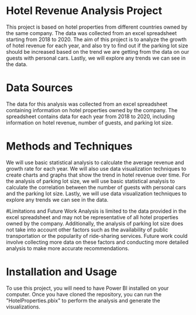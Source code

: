 # Hotel Revenue Analysis Project
This project is based on hotel properties from different countries owned by the same company. The data was collected from an excel spreadsheet starting from 2018 to 2020. The aim of this project is to analyze the growth of hotel revenue for each year, and also try to find out if the parking lot size should be increased based on the trend we are getting from the data on our guests with personal cars. Lastly, we will explore any trends we can see in the data.

# Data Sources
The data for this analysis was collected from an excel spreadsheet containing information on hotel properties owned by the company. The spreadsheet contains data for each year from 2018 to 2020, including information on hotel revenue, number of guests, and parking lot size.

# Methods and Techniques
We will use basic statistical analysis to calculate the average revenue and growth rate for each year. We will also use data visualization techniques to create charts and graphs that show the trend in hotel revenue over time. For the analysis of parking lot size, we will use basic statistical analysis to calculate the correlation between the number of guests with personal cars and the parking lot size. Lastly, we will use data visualization techniques to explore any trends we can see in the data.

#Limitations and Future Work
Analysis is limited to the data provided in the excel spreadsheet and may not be representative of all hotel properties owned by the company. Additionally, the analysis of parking lot size does not take into account other factors such as the availability of public transportation or the popularity of ride-sharing services. Future work could involve collecting more data on these factors and conducting more detailed analysis to make more accurate recommendations.

# Installation and Usage
To use this project, you will need to have Power BI installed on your computer. Once you have cloned the repository, you can run the  "HotelProperties.pbix" to perform the analysis and generate the visualizations. 
